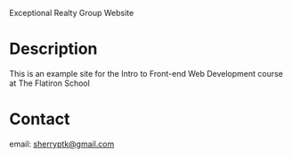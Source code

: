 Exceptional Realty Group Website

# Description

This is an example site for the Intro to Front-end Web Development course at The Flatiron School

# Contact

email: sherryptk@gmail.com
